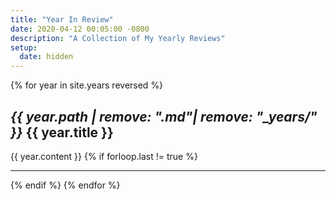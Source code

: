 ```yaml
---
title: "Year In Review"
date: 2020-04-12 00:05:00 -0800
description: "A Collection of My Yearly Reviews"
setup:
  date: hidden
---
```


{% for year in site.years reversed %}
<h2 id="{{ year.path | remove: ".md"| remove: "_years/" }}"><i class="higby">{{ year.path | remove: ".md"| remove: "_years/" }}</i> {{ year.title }}</h2>
{{ year.content }}
{% if forloop.last != true %}
<hr>
{% endif %}
{% endfor %}
